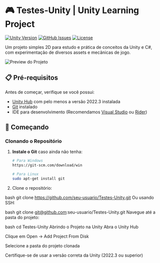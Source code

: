 # 🎮 Testes-Unity | Unity Learning Project

[![Unity Version](https://img.shields.io/badge/Unity-2022.3%2B-blue.svg)](https://unity3d.com/)
[![GitHub Issues](https://img.shields.io/github/issues/DaviVasconcelos/Testes-Unity)](https://github.com/DaviVasconcelos/Testes-Unity/issues)
[![License](https://img.shields.io/badge/License-MIT-green.svg)](https://opensource.org/licenses/MIT)

Um projeto simples 2D para estudo e prática de conceitos da Unity e C#, com experimentação de diversos assets e mecânicas de jogo.

![Preview do Projeto](preview.gif) <!-- Você pode adicionar um gif de preview depois -->

## 📋 Pré-requisitos

Antes de começar, verifique se você possui:
- [Unity Hub](https://unity.com/download) com pelo menos a versão 2022.3 instalada
- [Git](https://git-scm.com/downloads) instalado
- IDE para desenvolvimento (Recomendamos [Visual Studio](https://visualstudio.microsoft.com/) ou [Rider](https://www.jetbrains.com/rider/))

## 🚀 Começando

### Clonando o Repositório

1. **Instale o Git** caso ainda não tenha:
   ```bash
   # Para Windows
   https://git-scm.com/download/win

   # Para Linux
   sudo apt-get install git
2. Clone o repositório:

bash
git clone https://github.com/seu-usuario/Testes-Unity.git
Ou usando SSH:

bash
git clone git@github.com:seu-usuario/Testes-Unity.git
Navegue até a pasta do projeto:

bash
cd Testes-Unity
Abrindo o Projeto na Unity
Abra o Unity Hub

Clique em Open → Add Project From Disk

Selecione a pasta do projeto clonada

Certifique-se de usar a versão correta da Unity (2022.3 ou superior)
